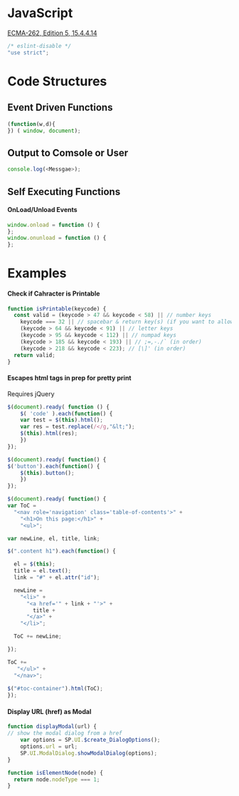 # JavaScript

[ECMA-262, Edition 5, 15.4.4.14](http://es5.github.io/#x15.4.4.14)

```javascript  
/* eslint-disable */  
"use strict";  
```  

# Code Structures

## Event Driven Functions
```javascript
(function(w,d){
}) ( window, document);
```

## Output to Comsole or User
```javascript
console.log(<Messgae>);
```

## Self Executing Functions

#### OnLoad/Unload Events
```javascript
window.onload = function () {
};
window.onunload = function () {
};
```

# Examples

#### Check if Cahracter is Printable
```javascript
function isPrintable(keycode) {
  const valid = (keycode > 47 && keycode < 58) || // number keys
    keycode === 32 || // spacebar & return key(s) (if you want to allow carriage returns)
    (keycode > 64 && keycode < 91) || // letter keys
    (keycode > 95 && keycode < 112) || // numpad keys
    (keycode > 185 && keycode < 193) || // ;=,-./` (in order)
    (keycode > 218 && keycode < 223); // [\]' (in order)
  return valid;
}
```

#### Escapes html tags in prep for pretty print
Requires jQuery
```javascript
$(document).ready( function () {
	$( 'code' ).each(function() {
	var test = $(this).html();
	var res = test.replace(/</g,"&lt;");
	$(this).html(res);
	})
});

$(document).ready( function() { 
$('button').each(function() {
	$(this).button();
	})
});

$(document).ready( function() { 
var ToC =
  "<nav role='navigation' class='table-of-contents'>" +
    "<h1>On this page:</h1>" +
    "<ul>";

var newLine, el, title, link;

$(".content h1").each(function() {

  el = $(this);
  title = el.text();
  link = "#" + el.attr("id");

  newLine =
    "<li>" +
      "<a href='" + link + "'>" +
        title +
      "</a>" +
    "</li>";

  ToC += newLine;

});

ToC +=
   "</ul>" +
  "</nav>";
  
$("#toc-container").html(ToC);
});
```

#### Display URL (href) as Modal
```javascript
function displayModal(url) {
// show the modal dialog from a href
    var options = SP.UI.$create_DialogOptions();
    options.url = url;
    SP.UI.ModalDialog.showModalDialog(options);
}
```

```javascript
function isElementNode(node) {
  return node.nodeType === 1;
}
```

